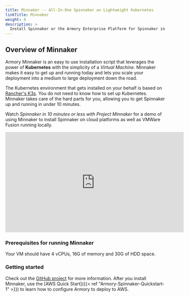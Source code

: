 ```yaml
---
title: Minnaker -- All-In-One Spinnaker on Lightweight Kubernetes
linkTitle: Minnaker
weight: 4
description: >
  Install Spinnaker or the Armory Enterprise Platform for Spinnaker in a lightweight Kubernetes environment using the all-in-one, open source command line tool called Minnaker.
---
```


## Overview of Minnaker

Armory Minnaker is an easy to use installation script that leverages the power of **Kubernetes** with the simplicity of a _Virtual Machine_. Minnaker makes it easy to get up and running today and lets you scale your deployment into a medium to large deployment down the road.

The Kubernetes environment that gets installed on your behalf is based on [Rancher's K3s](https://k3s.io/). You do not need to know how to set up Kubernetes. Minnaker takes care of the hard parts for you, allowing you to get Spinnaker up and running in under 10 minutes.

Watch _Spinnaker in 10 minutes or less with Project Minnaker_ for a demo of using Minnaker to install Spinnaker on cloud platforms as well as VMWare Fusion running locally.  

<iframe width="560" height="315" src="https://www.youtube.com/embed/jg8vJEzcuAA" frameborder="0" allow="accelerometer; autoplay; encrypted-media; gyroscope; picture-in-picture" allowfullscreen></iframe>


### Prerequisites for running Minnaker

Your VM should have 4 vCPUs, 16G of memory and 30G of HDD space.

### Getting started

Check out the [GitHub project](https://github.com/armory/minnaker) for more information. After you install Minnaker, use the [AWS Quick Start]({{< ref "Armory-Spinnaker-Quickstart-1" >}}) to learn how to configure Armory to deploy to AWS.
